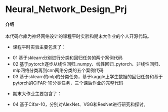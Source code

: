 # Neural_Network_Design_Prj

#### 介绍
本代码仓库为神经网络设计的课程平时实验和期末大作业的个人开源代码。
* 课程平时实验主要包含了：
- 01 基于sklearn分别进行分类和回归任务的两个案例代码
- 02 基于pytorch逐步从线性回归_numpy、线性回归_pytorch、非线性回归、mlp网络分类再到cnn网络分类的五个案例代码
- 03 基于sklearn的mlp的分类任务，基于kaggle上学生数据的回归任务和基于pytorch的CIFAR-10分类任务，三个课后作业的完整代码

* 期末大作业主要包含了：
- 04 基于Cifar-10，分别对AlexNet、VGG和ResNet进行研究和探讨。